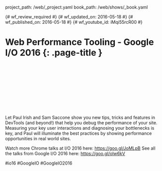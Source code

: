 project_path: /web/_project.yaml
book_path: /web/shows/_book.yaml

{# wf_review_required #}
{# wf_updated_on: 2016-05-18 #}
{# wf_published_on: 2016-05-18 #}
{# wf_youtube_id: iMqi55rcR00 #}

# Web Performance Tooling  - Google I/O 2016 {: .page-title }


<div class="video-wrapper">
  <iframe class="devsite-embedded-youtube-video" data-video-id="iMqi55rcR00"
          data-autohide="1" data-showinfo="0" frameborder="0" allowfullscreen>
  </iframe>
</div>


Let Paul Irish and Sam Saccone show you new tips, tricks and features in DevTools (and beyond!) that help you debug the performance of your site. Measuring your key user interactions and diagnosing your bottlenecks is key, and Paul will illuminate the best practices by showing performance opportunities in real world sites.

Watch more Chrome talks at I/O 2016 here: https://goo.gl/JoMLpB 
See all the talks from Google I/O 2016 here: https://goo.gl/olw6kV

#io16 #GoogleIO #GoogleIO2016
